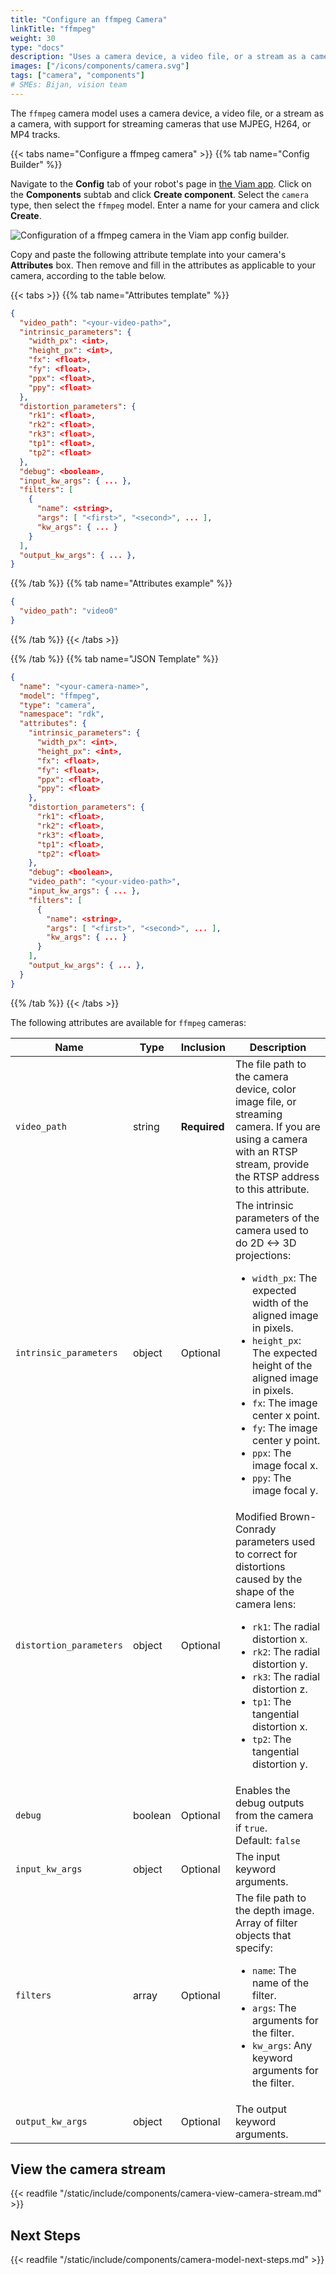 ```yaml
---
title: "Configure an ffmpeg Camera"
linkTitle: "ffmpeg"
weight: 30
type: "docs"
description: "Uses a camera device, a video file, or a stream as a camera."
images: ["/icons/components/camera.svg"]
tags: ["camera", "components"]
# SMEs: Bijan, vision team
---
```


The `ffmpeg` camera model uses a camera device, a video file, or a stream as a camera, with support for streaming cameras that use MJPEG, H264, or MP4 tracks.

{{< tabs name="Configure a ffmpeg camera" >}}
{{% tab name="Config Builder" %}}

Navigate to the **Config** tab of your robot's page in [the Viam app](https://app.viam.com).
Click on the **Components** subtab and click **Create component**.
Select the `camera` type, then select the `ffmpeg` model.
Enter a name for your camera and click **Create**.

![Configuration of a ffmpeg camera in the Viam app config builder.](/components/camera/configure-ffmpeg.png)

Copy and paste the following attribute template into your camera's **Attributes** box.
Then remove and fill in the attributes as applicable to your camera, according to the table below.

{{< tabs >}}
{{% tab name="Attributes template" %}}

```json {class="line-numbers linkable-line-numbers"}
{
  "video_path": "<your-video-path>",
  "intrinsic_parameters": {
    "width_px": <int>,
    "height_px": <int>,
    "fx": <float>,
    "fy": <float>,
    "ppx": <float>,
    "ppy": <float>
  },
  "distortion_parameters": {
    "rk1": <float>,
    "rk2": <float>,
    "rk3": <float>,
    "tp1": <float>,
    "tp2": <float>
  },
  "debug": <boolean>,
  "input_kw_args": { ... },
  "filters": [
    {
      "name": <string>,
      "args": [ "<first>", "<second>", ... ],
      "kw_args": { ... }
    }
  ],
  "output_kw_args": { ... },
}
```

{{% /tab %}}
{{% tab name="Attributes example" %}}

```json {class="line-numbers linkable-line-numbers"}
{
  "video_path": "video0"
}
```

{{% /tab %}}
{{< /tabs >}}

{{% /tab %}}
{{% tab name="JSON Template" %}}

```json {class="line-numbers linkable-line-numbers"}
{
  "name": "<your-camera-name>",
  "model": "ffmpeg",
  "type": "camera",
  "namespace": "rdk",
  "attributes": {
    "intrinsic_parameters": {
      "width_px": <int>,
      "height_px": <int>,
      "fx": <float>,
      "fy": <float>,
      "ppx": <float>,
      "ppy": <float>
    },
    "distortion_parameters": {
      "rk1": <float>,
      "rk2": <float>,
      "rk3": <float>,
      "tp1": <float>,
      "tp2": <float>
    },
    "debug": <boolean>,
    "video_path": "<your-video-path>",
    "input_kw_args": { ... },
    "filters": [
      {
        "name": <string>,
        "args": [ "<first>", "<second>", ... ],
        "kw_args": { ... }
      }
    ],
    "output_kw_args": { ... },
  }
}
```

{{% /tab %}}
{{< /tabs >}}

The following attributes are available for `ffmpeg` cameras:

<!-- prettier-ignore -->
| Name | Type | Inclusion | Description |
| ---- | ---- | --------- | ----------- |
| `video_path` | string | **Required** | The file path to the camera device, color image file, or streaming camera. If you are using a camera with an RTSP stream, provide the RTSP address to this attribute. |
| `intrinsic_parameters` | object | Optional | The intrinsic parameters of the camera used to do 2D <-> 3D projections: <ul> <li> <code>width_px</code>: The expected width of the aligned image in pixels. </li> <li> <code>height_px</code>: The expected height of the aligned image in pixels. </li> <li> <code>fx</code>: The image center x point. </li> <li> <code>fy</code>: The image center y point. </li> <li> <code>ppx</code>: The image focal x. </li> <li> <code>ppy</code>: The image focal y. </li> </ul> |
| `distortion_parameters` | object | Optional | Modified Brown-Conrady parameters used to correct for distortions caused by the shape of the camera lens: <ul> <li> <code>rk1</code>: The radial distortion x. </li> <li> <code>rk2</code>: The radial distortion y. </li> <li> <code>rk3</code>: The radial distortion z. </li> <li> <code>tp1</code>: The tangential distortion x. </li> <li> <code>tp2</code>: The tangential distortion y. </li> </ul> |
| `debug` | boolean | Optional | Enables the debug outputs from the camera if `true`. <br> Default: `false` |
| `input_kw_args` | object | Optional | The input keyword arguments. |
| `filters` | array | Optional | The file path to the depth image. Array of filter objects that specify: <ul> <li> <code>name</code>: The name of the filter. </li> <li> <code>args</code>: The arguments for the filter. </li> <li> <code>kw_args</code>: Any keyword arguments for the filter. </li> </ul> |
| `output_kw_args` | object | Optional | The output keyword arguments. |

## View the camera stream

{{< readfile "/static/include/components/camera-view-camera-stream.md" >}}

## Next Steps

{{< readfile "/static/include/components/camera-model-next-steps.md" >}}
